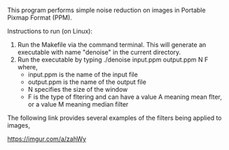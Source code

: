 This program performs simple noise reduction on images in Portable Pixmap Format (PPM). 

Instructions to run (on Linux):
  1) Run the Makefile via the command terminal. This will generate an executable with name "denoise" in the current directory.
  2) Run the executable by typing
              ./denoise input.ppm output.ppm N F
      where,
      - input.ppm is the name of the input file
      - output.ppm is the name of the output file
      - N specifies the size of the window
      - F is the type of fltering and can have a value A meaning mean flter, or a value M meaning median filter
              
The following link provides several examples of the filters being applied to images,

https://imgur.com/a/zahWy
